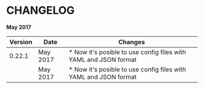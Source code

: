 
# CHANGELOG

**May 2017**

|Version | Date     | Changes |
|------- |--------- | ------- |
|0.22.1  | May 2017 |* Now it's posible to use config files with YAML and JSON format |
|        | May 2017 |* Now it's posible to use config files with YAML and JSON format |
